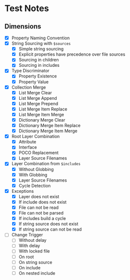 # Test Notes

## Dimensions

- [X] Property Naming Convention
- [X] String Sourcing with `$sources`
    + [X] Simple string sourcing
    + [X] Explicit properties have precedence over file sources
    + [X] Sourcing in children
    + [X] Sourcing in includes
- [X] Type Discriminator
    + [X] Property Existence
    + [X] Property Value
- [X] Collection Merge
    + [X] List Merge Clear
    + [X] List Merge Append
    + [X] List Merge Prepend
    + [X] List Merge Item Replace
    + [X] List Merge Item Merge
    + [X] Dictionary Merge Clear
    + [X] Dictionary Merge Item Replace
    + [X] Dictionary Merge Item Merge
- [X] Root Layer Combination
    + [X] Attribute
    + [X] Interface
    + [X] POCO Replacement
    + [X] Layer Source Filenames
- [X] Layer Combination from `$includes`
    + [X] Without Globbing
    + [X] With Globbing
    + [X] Layer Source Filenames
    + [X] Cycle Detection
- [X] Exceptions
    + [X] Layer does not exist
    + [X] If include does not exist
    + [X] File can not be read
    + [X] File can not be parsed
    + [X] If includes build a cycle
    + [X] If string source does not exist
    + [X] If string source can not be read
- [ ] Change Trigger
    + [ ] Without delay
    + [ ] With delay
    + [ ] With locked file
    + [ ] On root
    + [ ] On string source
    + [ ] On include
    + [ ] On nested include
